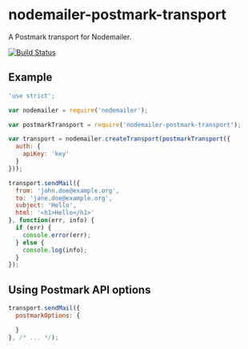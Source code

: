 # nodemailer-postmark-transport

A Postmark transport for Nodemailer.

[![Build Status](https://travis-ci.org/killmenot/nodemailer-postmark-transport.svg?branch=master)](https://travis-ci.org/killmenot/nodemailer-postmark-transport)

## Example

```javascript
'use strict';

var nodemailer = require('nodemailer');

var postmarkTransport = require('nodemailer-postmark-transport');

var transport = nodemailer.createTransport(postmarkTransport({
  auth: {
    apiKey: 'key'
  }
}));

transport.sendMail({
  from: 'john.doe@example.org',
  to: 'jane.doe@example.org',
  subject: 'Hello',
  html: '<h1>Hello</h1>'
}, function(err, info) {
  if (err) {
    console.error(err);
  } else {
    console.log(info);
  }
});
```

## Using Postmark API options

```javascript
transport.sendMail({
  postmarkOptions: {

  }
}, /* ... */);
```
